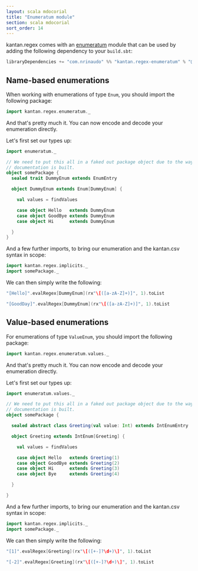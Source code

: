 ```yaml
---
layout: scala mdocorial
title: "Enumeratum module"
section: scala mdocorial
sort_order: 14
---
```

kantan.regex comes with an [enumeratum](https://github.com/lloydmeta/enumeratum) module that can be used
by adding the following dependency to your `build.sbt`:

```scala
libraryDependencies += "com.nrinaudo" %% "kantan.regex-enumeratum" % "@VERSION@"
```

## Name-based enumerations

When working with enumerations of type `Enum`, you should import the following package:

```scala mdoc:silent
import kantan.regex.enumeratum._
```

And that's pretty much it. You can now encode and decode your enumeration directly.

Let's first set our types up:

```scala mdoc:silent
import enumeratum._

// We need to put this all in a faked out package object due to the way
// documentation is built.
object somePackage {
  sealed trait DummyEnum extends EnumEntry

  object DummyEnum extends Enum[DummyEnum] {

    val values = findValues

    case object Hello   extends DummyEnum
    case object GoodBye extends DummyEnum
    case object Hi      extends DummyEnum

  }
}
```

And a few further imports, to bring our enumeration and the kantan.csv syntax in scope:

```scala mdoc:silent
import kantan.regex.implicits._
import somePackage._
```


We can then simply write the following:

```scala mdoc
"[Hello]".evalRegex[DummyEnum](rx"\[([a-zA-Z]+)]", 1).toList

"[GoodDay]".evalRegex[DummyEnum](rx"\[([a-zA-Z]+)]", 1).toList
```



## Value-based enumerations

For enumerations of type `ValueEnum`, you should import the following package:

```scala mdoc:silent:reset
import kantan.regex.enumeratum.values._
```

And that's pretty much it. You can now encode and decode your enumeration directly.

Let's first set our types up:

```scala mdoc:silent
import enumeratum.values._

// We need to put this all in a faked out package object due to the way
// documentation is built.
object somePackage {

  sealed abstract class Greeting(val value: Int) extends IntEnumEntry

  object Greeting extends IntEnum[Greeting] {

    val values = findValues

    case object Hello   extends Greeting(1)
    case object GoodBye extends Greeting(2)
    case object Hi      extends Greeting(3)
    case object Bye     extends Greeting(4)

  }

}
```

And a few further imports, to bring our enumeration and the kantan.csv syntax in scope:

```scala mdoc:silent
import kantan.regex.implicits._
import somePackage._
```

We can then simply write the following:

```scala mdoc
"[1]".evalRegex[Greeting](rx"\[([+-]?\d+)\]", 1).toList

"[-2]".evalRegex[Greeting](rx"\[([+-]?\d+)\]", 1).toList
```
